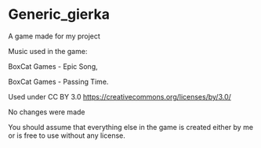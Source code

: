 # Generic_gierka
 A game made for my project
 
 Music used in the game:
 
 BoxCat Games - Epic Song,
 
 BoxCat Games - Passing Time.
 
 Used under CC BY 3.0 https://creativecommons.org/licenses/by/3.0/
 
 No changes were made
 
 You should assume that everything else in the game is created either by me or is free to use without any license.